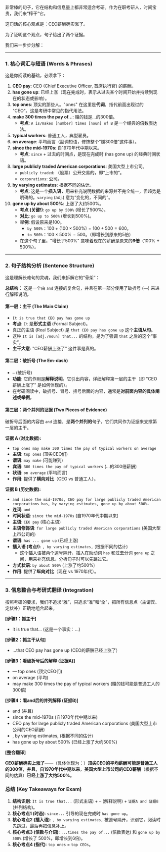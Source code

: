 非常棒的句子，它在结构和信息量上都非常适合考研。作为在职考研人，时间宝贵，我们来“榨干”它。

这句话的核心观点是：CEO薪酬确实涨了。

为了证明这个观点，句子给出了两个证据。

我们来一步步分解：

------



### 1. 核心词汇与短语 (Words & Phrases)



这是你阅读的基础，必须拿下：

1. **CEO pay**: CEO (Chief Executive Officer, 首席执行官) 的薪酬。
2. **has gone up**: 已经上涨（现在完成时，表示从过去某个时间开始并持续到现在的状态或影响）。
3. **top ones**: 顶尖的那些人。"ones" 在这里是**代词**，指代前面出现过的 "CEO"。这是考研中常见的指代用法。
4. **make 300 times the pay of...**: 赚的钱是...的300倍。
   - **考点**: `A is/makes [number] times [noun] of B` 是一个经典的倍数表达法。
5. **typical workers**: 普通工人，典型雇员。
6. **on average**: 平均而言（副词短语，修饰整个“赚300倍”这件事）。
7. **since the mid-1970s**: 自1970年代中期以来。
   - **考点**: `since` + 过去的时间点，是现在完成时 (has gone up) 的经典时间状语。
8. **large publicly traded American corporations**: 美国大型上市公司。
   - `publicly traded`: （股票）公开交易的，即“上市的”。
   - `corporations`: 公司。
9. **by varying estimates**: 根据不同的估计。
   - **考点**: 这是一个**插入语**，用来补充说明数据的来源并不完全统一，但趋势是明确的。`varying` (adj.) 意为“变化的，不同的”。
10. **gone up by about 500%**: 上涨了大约500%。
    - **考点 (关键!)**: `go up by 500%` (增长了500%)。
    - **对比**: `go up to 500%` (增长到500%)。
    - **举例**: 假设原来是100。
      - `by 500%`：$100 + (100 \times 500\%) = 100 + 500 = 600$。
      - `to 500%`：$100 \times 500\% = 500$。（即增长到原来的5倍）
    - 在这个句子里，"增长了500%" 意味着现在的薪酬是原来的**6倍**（100% + 500%）。

------



### 2. 句子结构分析 (Sentence Structure)



这是理解长难句的灵魂，我们来拆解它的“骨架”：

**总结构：** 这是一个由 `and` 连接的复合句，并且在第一部分使用了破折号 (—) 来进行解释说明。



#### 第一层：主干 (The Main Claim)



- `It is true that CEO pay has gone up`
- **考点**: `It` 是**形式主语** (Formal Subject)。
- 真正的主语 (Real Subject) 是 `that CEO pay has gone up` 这个**主语从句**。
- 这种 `It is [adj./noun] that...` 的结构，是为了强调 `that` 之后的这个“事实”。
- **主干大意**: "CEO薪酬上涨了" 这件事是真的。



#### 第二层：破折号 (The Em-dash)



- `—` (破折号)
- **功能**: 它的作用是**解释说明**。它引出内容，详细解释第一层的主干（即 "CEO薪酬上涨了" 是如何体现的）。
- 在考研阅读中，破折号、冒号、括号后面的内容，通常是**对前面内容的具体阐述或举例**。



#### 第三层：两个并列的证据 (Two Pieces of Evidence)



破折号后面的内容由 `and` 连接，是**两个并列的**句子，它们共同作为证据来支撑第一层的主干。

**证据 A (对比数据):**

- `top ones may make 300 times the pay of typical workers on average`
- **主语**: `top ones` (顶尖CEO们)
- **谓语**: `may make` (可能赚到)
- **宾语**: `300 times the pay of typical workers` (...的300倍薪酬)
- **状语**: `on average` (平均而言)
- **作用**: 提供了**横向对比**（CEO vs 普通工人）。

**证据 B (历史数据):**

- `and since the mid-1970s, CEO pay for large publicly traded American corporations has, by varying estimates, gone up by about 500%.`
- **连词**: `and`
- **时间状语**: `since the mid-1970s` (自1970年代中期以来)
- **主语**: `CEO pay` (核心主语)
- **主语修饰语**: `for large publicly traded American corporations` (美国大型上市公司的)
- **谓语**: `has ... gone up` (已经上涨)
- **插入语 (考点!)**: `, by varying estimates,` (根据不同的估计)
  - 这个插入语被两个逗号隔开，插入在助动词 `has` 和过去分词 `gone up` 之间，用来补充信息。分析句子时可以先跳过它。
- **方式状语**: `by about 500%` (上涨了约500%)
- **作用**: 提供了**纵向对比**（现在 vs 1970年代）。

------



### 3. 信息整合与考研式翻译 (Integration)



按照考研的要求，我们不追求“雅”，只追求“准”和“全”，把所有信息点（主谓宾、定状补）正确地组合起来。

**[步骤1：抓主干]**

- It is true that... (这是一个事实：...)

**[步骤2：抓主干从句]**

- ...that CEO pay has gone up (CEO的薪酬已经上涨了)

**[步骤3：看破折号后的解释 (证据A)]**

- — top ones (顶尖CEO们)
- on average (平均)
- may make 300 times the pay of typical workers (赚的钱可能是普通工人的300倍)

**[步骤4：看and后的并列解释 (证据B)]**

- and (并且)
- since the mid-1970s (自1970年代中期以来)
- CEO pay for large publicly traded American corporations (美国大型上市公司的CEO薪酬)
- , by varying estimates, (根据不同的估计)
- has gone up by about 500% (已经上涨了大约500%)

**[整合翻译]**

**CEO薪酬确实上涨了**——（具体体现为：）**顶尖CEO的平均薪酬可能是普通工人的300倍**，**并且**，**自1970年代中期以来**，**美国大型上市公司的CEO薪酬**（根据不同的估算）**已经上涨了大约500%**。



### 总结 (Key Takeaways for Exam)



1. **结构识别**: `It is true that...` (形式主语) + `—` (解释说明) + `证据A and 证据B` (并列结构)。
2. **核心考点1 (时态)**: `since...` 引导的现在完成时 `has gone up`。
3. **核心考点2 (插入语)**: `, by varying estimates,` 被逗号隔开，识别它，阅读时先跳过，最后再把信息补上。
4. **核心考点3 (倍数与介词)**: `...times the pay of...` (倍数表达) 和 `gone up by 500%` (增长了 500%，即增长到6倍)。
5. **核心考点4 (指代)**: `top ones` = `top CEOs`。